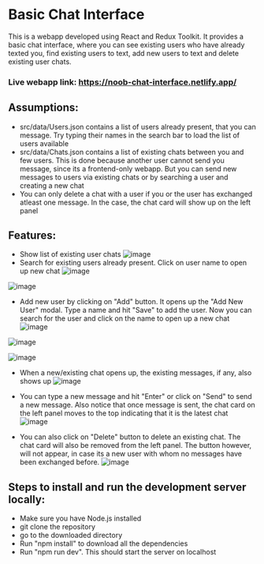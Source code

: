 # Basic Chat Interface  
This is a webapp developed using React and Redux Toolkit. It provides a basic chat interface, where you can see existing users who have already texted you, find existing users to text, add new users to text and delete existing user chats.  
### Live webapp link: https://noob-chat-interface.netlify.app/  

## Assumptions:
- src/data/Users.json contains a list of users already present, that you can message. Try typing their names in the search bar to load the list of users available
- src/data/Chats.json contains a list of existing chats between you and few users. This is done because another user cannot send you message, since its a frontend-only webapp. But you can send new messages to users via existing chats or by searching a user and creating a new chat
- You can only delete a chat with a user if you or the user has exchanged atleast one message. In the case, the chat card will show up on the left panel

## Features:  
- Show list of existing user chats
![image](https://github.com/user-attachments/assets/d9c97ed0-434d-48b3-a259-9ac0fd58ddc2)
- Search for existing users already present. Click on user name to open up new chat
![image](https://github.com/user-attachments/assets/159101fa-2029-4cff-930f-0ea86ecb1fc5)

![image](https://github.com/user-attachments/assets/8392c8a8-86d0-4813-ac86-55e7fb9f701d)

- Add new user by clicking on "Add" button. It opens up the "Add New User" modal. Type a name and hit "Save" to add the user. Now you can search for the user and click on the name to open up a new chat
![image](https://github.com/user-attachments/assets/62c3d4f9-18de-44bb-9e5e-5f73e1528624)

![image](https://github.com/user-attachments/assets/af98c152-778c-4a64-8cbb-8a1ec3ebd4ac)

![image](https://github.com/user-attachments/assets/a8846fb6-73f4-464f-8a77-22dcc5f070cd)

- When a new/existing chat opens up, the existing messages, if any, also shows up
![image](https://github.com/user-attachments/assets/62f46b93-b833-4d63-93fe-8ebf3a6a88bd)

- You can type a new message and hit "Enter" or click on "Send" to send a new message. Also notice that once message is sent, the chat card on the left panel moves to the top indicating that it is the latest chat
![image](https://github.com/user-attachments/assets/42264585-86e9-4e85-ad64-dfebe2e8310b)

- You can also click on "Delete" button to delete an existing chat. The chat card will also be removed from the left panel. The button however, will not appear, in case its a new user with whom no messages have been exchanged before.
![image](https://github.com/user-attachments/assets/139353c7-9212-4301-896a-00978350fd42)

## Steps to install and run the development server locally:
- Make sure you have Node.js installed
- git clone the repository
- go to the downloaded directory
- Run "npm install" to download all the dependencies
- Run "npm run dev". This should start the server on localhost
